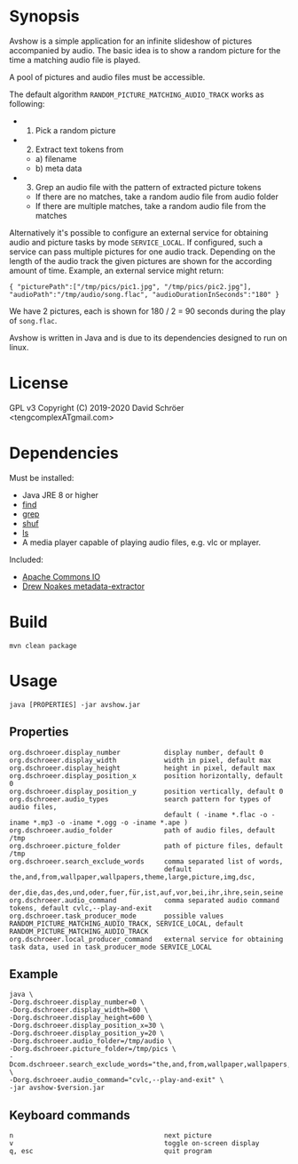 # Synopsis
Avshow is a simple application for an infinite slideshow of pictures accompanied by audio.
The basic idea is to show a random picture for the time a matching audio file is played.

A pool of pictures and audio files must be accessible.

The default algorithm `RANDOM_PICTURE_MATCHING_AUDIO_TRACK` works as following:
* 1) Pick a random picture
* 2) Extract text tokens from
    * a) filename
    * b) meta data
* 3) Grep an audio file with the pattern of extracted picture tokens
    * If there are no matches, take a random audio file from audio folder
    * If there are multiple matches, take a random audio file from the matches

Alternatively it's possible to configure an external service for obtaining audio and picture tasks by mode `SERVICE_LOCAL`.
If configured, such a service can pass multiple pictures for one audio track.
Depending on the length of the audio track the given pictures are shown for the according amount of time.
Example, an external service might return:

```
{ "picturePath":["/tmp/pics/pic1.jpg", "/tmp/pics/pic2.jpg"], "audioPath":"/tmp/audio/song.flac", "audioDurationInSeconds":"180" }
```

We have 2 pictures, each is shown for 180 / 2 = 90 seconds during the play of `song.flac`.

Avshow is written in Java and is due to its dependencies designed to run on linux.

# License
GPL v3 Copyright (C) 2019-2020  David Schröer <tengcomplexATgmail.com>

# Dependencies
Must be installed:
* Java JRE 8 or higher
* [find](https://www.gnu.org/software/findutils/)
* [grep](https://www.gnu.org/software/grep/)
* [shuf](https://www.gnu.org/software/coreutils/)
* [ls](https://www.gnu.org/software/coreutils/)
* A media player capable of playing audio files, e.g. vlc or mplayer.

Included:
* [Apache Commons IO](https://github.com/apache/commons-io)
* [Drew Noakes metadata-extractor](https://github.com/drewnoakes/metadata-extractor)

# Build
```
mvn clean package
```

# Usage
```
java [PROPERTIES] -jar avshow.jar
```

## Properties
```
org.dschroeer.display_number           display number, default 0
org.dschroeer.display_width            width in pixel, default max
org.dschroeer.display_height           height in pixel, default max
org.dschroeer.display_position_x       position horizontally, default 0
org.dschroeer.display_position_y       position vertically, default 0
org.dschroeer.audio_types              search pattern for types of audio files, 
                                       default ( -iname *.flac -o -iname *.mp3 -o -iname *.ogg -o -iname *.ape )
org.dschroeer.audio_folder             path of audio files, default /tmp
org.dschroeer.picture_folder           path of picture files, default /tmp
org.dschroeer.search_exclude_words     comma separated list of words,
                                       default the,and,from,wallpaper,wallpapers,theme,large,picture,img,dsc,
                                       der,die,das,des,und,oder,fuer,für,ist,auf,vor,bei,ihr,ihre,sein,seine
org.dschroeer.audio_command            comma separated audio command tokens, default cvlc,--play-and-exit
org.dschroeer.task_producer_mode       possible values RANDOM_PICTURE_MATCHING_AUDIO_TRACK, SERVICE_LOCAL, default RANDOM_PICTURE_MATCHING_AUDIO_TRACK
org.dschroeer.local_producer_command   external service for obtaining task data, used in task_producer_mode SERVICE_LOCAL
```

## Example
```
java \
-Dorg.dschroeer.display_number=0 \
-Dorg.dschroeer.display_width=800 \
-Dorg.dschroeer.display_height=600 \
-Dorg.dschroeer.display_position_x=30 \
-Dorg.dschroeer.display_position_y=20 \
-Dorg.dschroeer.audio_folder=/tmp/audio \
-Dorg.dschroeer.picture_folder=/tmp/pics \
-Dcom.dschroeer.search_exclude_words="the,and,from,wallpaper,wallpapers,theme,large,picture" \
-Dorg.dschroeer.audio_command="cvlc,--play-and-exit" \
-jar avshow-$version.jar
```

## Keyboard commands
```
n                                      next picture
v                                      toggle on-screen display
q, esc                                 quit program
```
